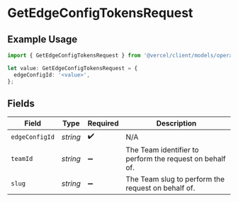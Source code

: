 # GetEdgeConfigTokensRequest

## Example Usage

```typescript
import { GetEdgeConfigTokensRequest } from '@vercel/client/models/operations';

let value: GetEdgeConfigTokensRequest = {
  edgeConfigId: '<value>',
};
```

## Fields

| Field          | Type     | Required           | Description                                              |
| -------------- | -------- | ------------------ | -------------------------------------------------------- |
| `edgeConfigId` | _string_ | :heavy_check_mark: | N/A                                                      |
| `teamId`       | _string_ | :heavy_minus_sign: | The Team identifier to perform the request on behalf of. |
| `slug`         | _string_ | :heavy_minus_sign: | The Team slug to perform the request on behalf of.       |
